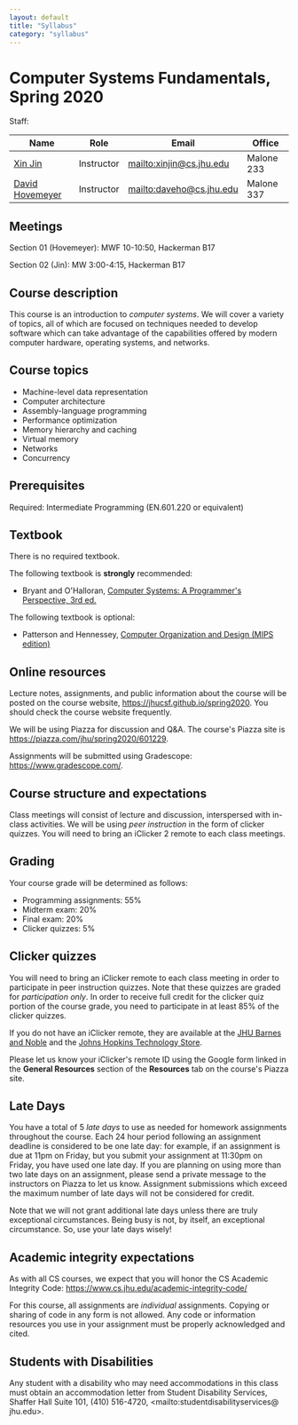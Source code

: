 ```yaml
---
layout: default
title: "Syllabus"
category: "syllabus"
---
```


# Computer Systems Fundamentals, Spring 2020

Staff:

Name | Role | Email | Office
---- | ---- | ----- | -------
[Xin Jin](https://www.cs.jhu.edu/~xinjin/) | Instructor | <mailto:xinjin@cs.jhu.edu> | Malone 233
[David Hovemeyer](https://www.cs.jhu.edu/~daveho) | Instructor | <mailto:daveho@cs.jhu.edu> | Malone 337

## Meetings

Section 01 (Hovemeyer): MWF 10-10:50, Hackerman B17

Section 02 (Jin): MW 3:00-4:15, Hackerman B17

## Course description

This course is an introduction to *computer systems*.  We will cover a variety of
topics, all of which are focused on techniques needed to develop software which can
take advantage of the capabilities offered by modern computer hardware,
operating systems, and networks.

## Course topics

* Machine-level data representation
* Computer architecture
* Assembly-language programming
* Performance optimization
* Memory hierarchy and caching
* Virtual memory
* Networks
* Concurrency

## Prerequisites

Required: Intermediate Programming (EN.601.220 or equivalent)

## Textbook

There is no required textbook.

The following textbook is **strongly** recommended:

* Bryant and O'Halloran, [Computer Systems: A Programmer's Perspective, 3rd ed.](https://www.pearson.com/us/higher-education/product/Bryant-Computer-Systems-A-Programmer-s-Perspective-3rd-Edition/9780134092669.html)

The following textbook is optional:

* Patterson and Hennessey, [Computer Organization and Design (MIPS edition)](https://www.elsevier.com/books/computer-organization-and-design-mips-edition/patterson/978-0-12-407726-3)

## Online resources

Lecture notes, assignments, and public information about the course will be posted
on the course website, <https://jhucsf.github.io/spring2020>.  You should check
the course website frequently.

We will be using Piazza for discussion and Q&amp;A.  The course's Piazza site
is <https://piazza.com/jhu/spring2020/601229>.

Assignments will be submitted using Gradescope: <https://www.gradescope.com/>.

## Course structure and expectations

Class meetings will consist of lecture and discussion, interspersed with
in-class activities.  We will be using *peer instruction* in the form of
clicker quizzes.  You will need to bring an iClicker 2 remote to each class
meetings.

## Grading

Your course grade will be determined as follows:

* Programming assignments: 55%
* Midterm exam: 20%
* Final exam: 20%
* Clicker quizzes: 5%

## Clicker quizzes

You will need to bring an iClicker remote to each class meeting in order to
participate in peer instruction quizzes.  Note that these quizzes are
graded for *participation only*.  In order to receive full credit for the
clicker quiz portion of the course grade, you need to participate in
at least 85% of the clicker quizzes.

If you do not have an iClicker remote, they are available at the [JHU
Barnes and Noble](https://johns-hopkins.bncollege.com/shop/johns-hopkins/home)
and the [Johns Hopkins Technology Store](https://studentaffairs.jhu.edu/computing/hopkins-technology-store/).

Please let us know your iClicker's remote ID using the Google form linked
in the **General Resources** section of the **Resources** tab on the course's
Piazza site.

## Late Days

You have a total of 5 *late days* to use as needed for homework assignments
throughout the course.  Each 24 hour period following an assignment deadline
is considered to be one late day: for example, if an assignment is due
at 11pm on Friday, but you submit your assignment at 11:30pm on Friday, you
have used one late day.  If you are planning on using more than two late
days on an assignment, please send a private message to the instructors on
Piazza to let us know.  Assignment submissions which exceed the maximum number
of late days will not be considered for credit.

Note that we will not grant additional late days unless there are truly exceptional
circumstances.  Being busy is not, by itself, an exceptional circumstance.
So, use your late days wisely!

## Academic integrity expectations

As with all CS courses, we expect that you will honor the CS Academic Integrity Code:
<https://www.cs.jhu.edu/academic-integrity-code/>

For this course, all assignments are *individual* assignments.  Copying or
sharing of code in any form is not allowed.  Any code or information resources
you use in your assignment must be properly acknowledged and cited.

## Students with Disabilities

Any student with a disability who may need accommodations in this class must obtain an
accommodation letter from Student Disability Services, Shaffer Hall Suite 101, (410)
516-4720, <mailto:studentdisabilityservices@ jhu.edu>.
